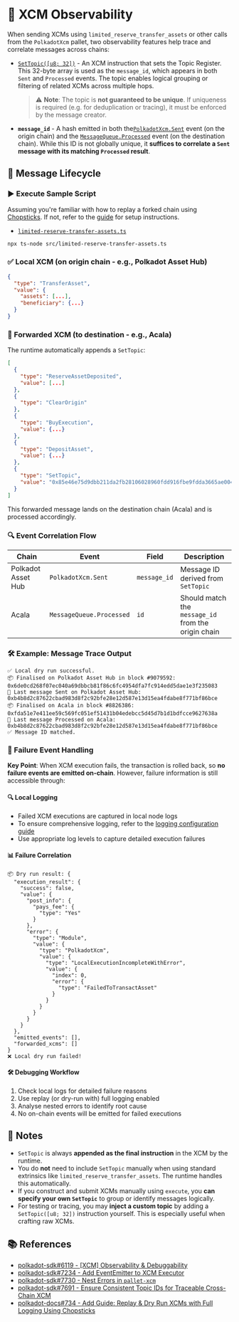 # 🔭 XCM Observability

When sending XCMs using `limited_reserve_transfer_assets` or other calls from the  `PolkadotXcm` pallet, two observability features help trace and correlate messages across chains:

* [`SetTopic([u8; 32])`](https://paritytech.github.io/polkadot-sdk/master/staging_xcm/v5/opaque/type.Instruction.html#variant.SetTopic) - An XCM instruction that sets the Topic Register. This 32-byte array is used as the `message_id`, which appears in both `Sent` and `Processed` events. The topic enables logical grouping or filtering of related XCMs across multiple hops.
  > ⚠️ **Note**: The topic is **not guaranteed to be unique**. If uniqueness is required (e.g. for deduplication or tracing), it must be enforced by the message creator.
* **`message_id`** - A hash emitted in both the[`PolkadotXcm.Sent`](https://paritytech.github.io/polkadot-sdk/master/pallet_xcm/pallet/enum.Event.html#variant.Sent) event (on the origin chain) and the [`MessageQueue.Processed`](https://paritytech.github.io/polkadot-sdk/master/pallet_message_queue/pallet/enum.Event.html#variant.Processed) event (on the destination chain). While this ID is not globally unique, it **suffices to correlate a `Sent` message with its matching `Processed` result**.

## 🔄 Message Lifecycle

### ▶️ Execute Sample Script

Assuming you're familiar with how to replay a forked chain using [Chopsticks](https://docs.polkadot.com/develop/toolkit/parachains/fork-chains/chopsticks/get-started/). If not, refer to the [guide](../README.md) for setup instructions.

* [`limited-reserve-transfer-assets.ts`](../src/limited-reserve-transfer-assets.ts)

```bash
npx ts-node src/limited-reserve-transfer-assets.ts
```

### ✅ Local XCM (on origin chain - e.g., Polkadot Asset Hub)

```json
{
  "type": "TransferAsset",
  "value": {
    "assets": [...],
    "beneficiary": {...}
  }
}
```

### 🚀 Forwarded XCM (to destination - e.g., Acala)

The runtime automatically appends a `SetTopic`:

```json
[
  {
    "type": "ReserveAssetDeposited",
    "value": [...]
  },
  {
    "type": "ClearOrigin"
  },
  {
    "type": "BuyExecution",
    "value": {...}
  },
  {
    "type": "DepositAsset",
    "value": {...}
  },
  {
    "type": "SetTopic",
    "value": "0x85e46e75d9dbb211da2fb28106028960fdd916fbe9fdda3665ae00403abe2aae"
  }
]
```

This forwarded message lands on the destination chain (Acala) and is processed accordingly.

### 🔍 Event Correlation Flow

| Chain              | Event                   | Field        | Description                                         |
| ------------------ | ----------------------- | ------------ | --------------------------------------------------- |
| Polkadot Asset Hub | `PolkadotXcm.Sent`      | `message_id` | Message ID derived from `SetTopic`                  |
| Acala              | `MessageQueue.Processed`| `id`         | Should match the `message_id` from the origin chain |

### 🛠 Example: Message Trace Output

```console
✅ Local dry run successful.
📦 Finalised on Polkadot Asset Hub in block #9079592: 0x6de0cd268f07ec040a69dbbcb81f86c6fc4954dfa7fc914edd5dae1e3f235083
📣 Last message Sent on Polkadot Asset Hub: 0xb4b8d2c87622cbad983d8f2c92bfe28e12d587e13d15ea4fdabe8f771bf86bce
📦 Finalised on Acala in block #8826386: 0xfda51e7e411ee59c569fc051ef51431b04edebcc5d45d7b1d1bdfcce9627638a
📣 Last message Processed on Acala: 0xb4b8d2c87622cbad983d8f2c92bfe28e12d587e13d15ea4fdabe8f771bf86bce
✅ Message ID matched.
```

### 🚨 Failure Event Handling

**Key Point**: When XCM execution fails, the transaction is rolled back, so **no failure events are emitted on-chain**. However, failure information is still accessible through:

#### 🔍 Local Logging

* Failed XCM executions are captured in local node logs
* To ensure comprehensive logging, refer to the [logging configuration guide](https://github.com/polkadot-developers/polkadot-docs/pull/734)
* Use appropriate log levels to capture detailed execution failures

#### 📊 **Failure Correlation**

```console
📦 Dry run result: {
  "execution_result": {
    "success": false,
    "value": {
      "post_info": {
        "pays_fee": {
          "type": "Yes"
        }
      },
      "error": {
        "type": "Module",
        "value": {
          "type": "PolkadotXcm",
          "value": {
            "type": "LocalExecutionIncompleteWithError",
            "value": {
              "index": 0,
              "error": {
                "type": "FailedToTransactAsset"
              }
            }
          }
        }
      }
    }
  },
  "emitted_events": [],
  "forwarded_xcms": []
}
❌ Local dry run failed!
```

#### 🛠 Debugging Workflow

1. Check local logs for detailed failure reasons
2. Use replay (or dry-run with) full logging enabled
3. Analyse nested errors to identify root cause
4. No on-chain events will be emitted for failed executions

## 🧠 Notes

* `SetTopic` is always **appended as the final instruction** in the XCM by the runtime.
* You do **not** need to include `SetTopic` manually when using standard extrinsics like `limited_reserve_transfer_assets`. The runtime handles this automatically.
* If you construct and submit XCMs manually using `execute`, you **can specify your own `SetTopic`** to group or identify messages logically.
* For testing or tracing, you may **inject a custom topic** by adding a `SetTopic([u8; 32])` instruction yourself. This is especially useful when crafting raw XCMs.

## 📚 References

* [polkadot-sdk#6119 - [XCM] Observability & Debuggability](https://github.com/paritytech/polkadot-sdk/issues/6119)
* [polkadot-sdk#7234 - Add EventEmitter to XCM Executor](https://github.com/paritytech/polkadot-sdk/pull/7234)
* [polkadot-sdk#7730 - Nest Errors in `pallet-xcm`](https://github.com/paritytech/polkadot-sdk/pull/7730)
* [polkadot-sdk#7691 - Ensure Consistent Topic IDs for Traceable Cross-Chain XCM](https://github.com/paritytech/polkadot-sdk/pull/7691)
* [polkadot-docs#734 - Add Guide: Replay & Dry Run XCMs with Full Logging Using Chopsticks](https://github.com/polkadot-developers/polkadot-docs/pull/734)
